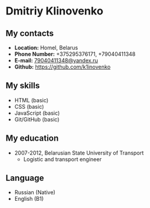 # **Dmitriy Klinovenko**

## **My contacts**
* **Location:** Homel, Belarus
* **Phone Number:** +375295376171, +79040411348
* **E-mail:** 79040411348@yandex.ru
* **Github:** https://github.com/k1inovenko

## My skills
* HTML (basic)
* CSS (basic)
* JavaScript (basic)
* Git/GitHub (basic)

## My education
* 2007-2012, Belarusian State University of Transport
    * Logistic and transport engineer

## Language
* Russian (Native)
* English (B1)